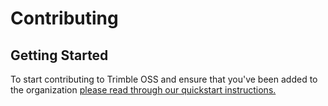 # Contributing

## Getting Started

To start contributing to Trimble OSS and ensure that you've been added to the organization [please read through our quickstart instructions.](https://trimble-oss.github.io/contribute/#getting-started)